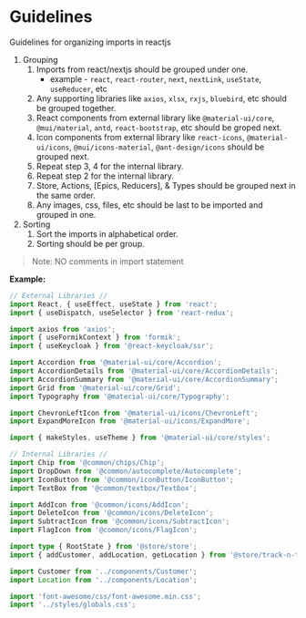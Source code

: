 # Guidelines
Guidelines for organizing imports in reactjs

1. Grouping
    1. Imports from react/nextjs should be grouped under one.
        - example - `react`, `react-router`, `next`, `nextLink`, `useState`, `useReducer`, etc
    1. Any supporting libraries like `axios`, `xlsx`, `rxjs`, `bluebird`, etc should be grouped together.
    1. React components from external library like `@material-ui/core`, `@mui/material`, `antd`, `react-bootstrap`, etc should be groped next.
    1. Icon components from external library like `react-icons`, `@material-ui/icons`, `@mui/icons-material`, `@ant-design/icons` should be grouped next.
    1. Repeat step 3, 4 for the internal library.
    1. Repeat step 2 for the internal library.
    1. Store, Actions, [Epics, Reducers], & Types should be grouped next in the same order.
    1. Any images, css, files, etc should be last to be imported and grouped in one.
1. Sorting
    1. Sort the imports in alphabetical order.
    1. Sorting should be per group.

> Note: NO comments in import statement


**Example:**
```ts
// External Libraries //
import React, { useEffect, useState } from 'react';
import { useDispatch, useSelector } from 'react-redux';

import axios from 'axios';
import { useFormikContext } from 'formik';
import { useKeycloak } from '@react-keycloak/ssr';

import Accordion from '@material-ui/core/Accordion';
import AccordionDetails from '@material-ui/core/AccordionDetails';
import AccordionSummary from '@material-ui/core/AccordionSummary';
import Grid from '@material-ui/core/Grid';
import Typography from '@material-ui/core/Typography';

import ChevronLeftIcon from '@material-ui/icons/ChevronLeft';
import ExpandMoreIcon from '@material-ui/icons/ExpandMore';

import { makeStyles, useTheme } from '@material-ui/core/styles';

// Internal Libraries //
import Chip from '@common/chips/Chip';
import DropDown from '@common/autocomplete/Autocomplete';
import IconButton from '@common/iconButton/IconButton';
import TextBox from '@common/textbox/Textbox';

import AddIcon from '@common/icons/AddIcon';
import DeleteIcon from '@common/icons/DeleteIcon';
import SubtractIcon from '@common/icons/SubtractIcon';
import FlagIcon from '@common/icons/FlagIcon';

import type { RootState } from '@store/store';
import { addCustomer, addLocation, getLocation } from '@store/track-n-trace/actions';

import Customer from '../components/Customer';
import Location from '../components/Location';

import 'font-awesome/css/font-awesome.min.css';
import '../styles/globals.css';
```